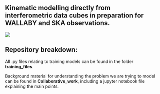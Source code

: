 ## Kinematic modelling directly from interferometric data cubes in preparation for WALLABY and SKA observations.

<img src="Collaborative_work/image_files/Wallaby.png"/>

## Repository breakdown:

All .py files relating to training models can be found in the folder **training_files**. 

Background material for understanding the problem we are trying to model can be found in **Collaborative_work**, including a jupyter notebook file explaining the main points.
